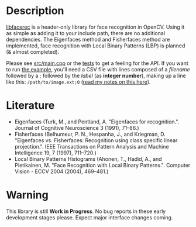 # Description

[libfacerec](http://www.github.com/bytefish/libfacerec) is a header-only library for face recognition in OpenCV. Using it as simple as adding it to your include path, there are no additional dependencies. The Eigenfaces method and Fisherfaces method are implemented, face recognition with Local Binary Patterns (LBP) is planned (& almost completed). 

Please see [src/main.cpp](https://github.com/bytefish/libfacerec/blob/master/src/main.cpp) or the [tests](https://github.com/bytefish/libfacerec/tree/master/test) to get a feeling for the API. If you want to run [the example](https://github.com/bytefish/libfacerec/blob/master/src/main.cpp), you'll need a CSV file with lines composed of a _filename_ followed by a _;_ followed by the _label_ (as **integer number**), making up a line like this: `/path/to/image.ext;0` ([read my notes on this here](http://www.bytefish.de/blog/fisherfaces_in_opencv)). 

# Literature

* Eigenfaces (Turk, M., and Pentland, A. "Eigenfaces for recognition.". Journal of Cognitive Neuroscience 3 (1991), 71–86.)
* Fisherfaces (Belhumeur, P. N., Hespanha, J., and Kriegman, D. "Eigenfaces vs. Fisherfaces: Recognition using class specific linear projection.". IEEE Transactions on Pattern Analysis and Machine Intelligence 19, 7 (1997), 711–720.)
* Local Binary Patterns Histograms (Ahonen, T., Hadid, A., and Pietikainen, M. "Face Recognition with Local Binary Patterns.". Computer Vision - ECCV 2004 (2004), 469–481.)

# Warning

This library is still **Work in Progress**. No bug reports in these early development stages please. Expect major interface changes coming.
